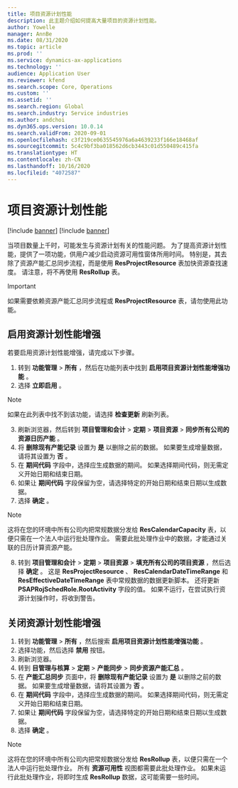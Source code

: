 ```yaml
---
title: 项目资源计划性能
description: 此主题介绍如何提高大量项目的资源计划性能。
author: Yowelle
manager: AnnBe
ms.date: 08/31/2020
ms.topic: article
ms.prod: ''
ms.service: dynamics-ax-applications
ms.technology: ''
audience: Application User
ms.reviewer: kfend
ms.search.scope: Core, Operations
ms.custom: ''
ms.assetid: ''
ms.search.region: Global
ms.search.industry: Service industries
ms.author: andchoi
ms.dyn365.ops.version: 10.0.14
ms.search.validFrom: 2020-09-01
ms.openlocfilehash: c3f219ce0635545976a6a4639233f166e18468af
ms.sourcegitcommit: 5c4c9bf3ba018562d6cb3443c01d550489c415fa
ms.translationtype: HT
ms.contentlocale: zh-CN
ms.lasthandoff: 10/16/2020
ms.locfileid: "4072587"
---
```

# <a name="project-resource-scheduling-performance"></a>项目资源计划性能

[!include [banner](../includes/banner.md)]
[!include [banner](../includes/preview-banner.md)]


当项目数量上千时，可能发生与资源计划有关的性能问题。 为了提高资源计划性能，提供了一项功能，供用户减少启动资源可用性窗体所用时间。 特别是，其去除了资源产能汇总同步流程，而是使用 **ResProjectResource** 表加快资源查找速度。 请注意，将不再使用 **ResRollup** 表。

> [!IMPORTANT]
> 如果需要依赖资源产能汇总同步流程或 **ResProjectResource** 表，请勿使用此功能。

## <a name="enable-resource-scheduling-performance-enhancement"></a>启用资源计划性能增强
若要启用资源计划性能增强，请完成以下步骤。

1. 转到 **功能管理** > **所有** ，然后在功能列表中找到 **启用项目资源计划性能增强功能** 。
2. 选择 **立即启用** 。

> [!NOTE]
> 如果在此列表中找不到该功能，请选择 **检查更新** 刷新列表。

3. 刷新浏览器，然后转到 **项目管理和会计** > **定期** > **项目资源** > **同步所有公司的资源日历产能** 。
4. 将 **删除现有产能记录** 设置为 **是** 以删除之前的数据。 如果要生成增量数据，请将其设置为 **否** 。
5. 在 **期间代码** 字段中，选择应生成数据的期间。 如果选择期间代码，则无需定义开始日期和结束日期。
6. 如果让 **期间代码** 字段保留为空，请选择特定的开始日期和结束日期以生成数据。
7. 选择 **确定** 。

 > [!NOTE]
 > 这将在您的环境中所有公司内把常规数据分发给 **ResCalendarCapacity** 表，以便只需在一个法人中运行批处理作业。 需要此批处理作业中的数据，才能通过关联的日历计算资源产能。

8. 转到 **项目管理和会计** > **定期** > **项目资源** > **填充所有公司的项目资源** ，然后选择 **确定** 。 这是 **ResProjectResource** 、 **ResCalendarDateTimeRange** 和 **ResEffectiveDateTimeRange** 表中常规数据的数据更新脚本。 还将更新 **PSAPRojSchedRole.RootActivity** 字段的值。 如果不运行，在尝试执行资源计划操作时，将收到警告。
 
## <a name="turn-off-resource-scheduling-performance-enhancement"></a>关闭资源计划性能增强

1. 转到 **功能管理** > **所有** ，然后搜索 **启用项目资源计划性能增强功能** 。
2. 选择功能，然后选择 **禁用** 按钮。
3. 刷新浏览器。
4. 转到 **目管理与核算** > **定期** > **产能同步** > **同步资源产能汇总** 。
5. 在 **产能汇总同步** 页面中，将 **删除现有产能记录** 设置为 **是** 以删除之前的数据。 如果要生成增量数据，请将其设置为 **否** 。
6. 在 **期间代码** 字段中，选择应生成数据的期间。 如果选择期间代码，则无需定义开始日期和结束日期。
7. 如果让 **期间代码** 字段保留为空，请选择特定的开始日期和结束日期以生成数据。
8. 选择 **确定** 。

> [!NOTE]
> 这将在您的环境中所有公司内把常规数据分发给 **ResRollup** 表，以便只需在一个法人中运行批处理作业。 所有 **资源可用性** 视图都需要此批处理作业。 如果未运行此批处理作业，将即时生成 **ResRollup** 数据，这可能需要一些时间。
